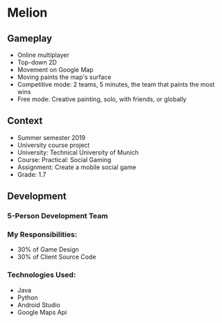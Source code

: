 # Melion

## Gameplay
- Online multiplayer
- Top-down 2D
- Movement on Google Map
- Moving paints the map's surface
- Competitive mode: 2 teams, 5 minutes, the team that paints the most wins
- Free mode: Creative painting, solo, with friends, or globally

## Context
- Summer semester 2019
- University course project
- University: Technical University of Munich
- Course: Practical: Social Gaming
- Assignment: Create a mobile social game
- Grade: 1.7

## Development
### 5-Person Development Team
### My Responsibilities:
- 30% of Game Design
- 30% of Client Source Code
### Technologies Used:
- Java
- Python
- Android Studio
- Google Maps Api

